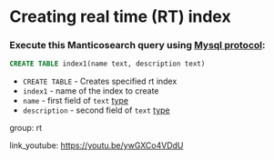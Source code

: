 # Creating real time (RT) index

### Execute this Manticosearch query using [Mysql protocol](/manticoresearch/mysql-client-connection-example):

```sql
CREATE TABLE index1(name text, description text)
```

- `CREATE TABLE` - Creates specified rt index
- `index1` - name of the index to create
- `name` - first field of `text` [type](https://manual.manticoresearch.com/Creating_an_index/Data_types#Data-types)
- `description` - second field of `text` [type](https://manual.manticoresearch.com/Creating_an_index/Data_types#Data-types)

group: rt


link_youtube: https://youtu.be/ywGXCo4VDdU
